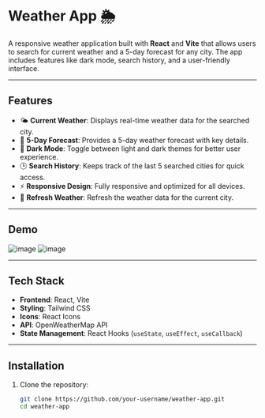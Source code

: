 # Weather App 🌦️

A responsive weather application built with **React** and **Vite** that allows users to search for current weather and a 5-day forecast for any city. The app includes features like dark mode, search history, and a user-friendly interface.

---

## Features

- 🌤 **Current Weather**: Displays real-time weather data for the searched city.
- 📅 **5-Day Forecast**: Provides a 5-day weather forecast with key details.
- 🌙 **Dark Mode**: Toggle between light and dark themes for better user experience.
- 🕒 **Search History**: Keeps track of the last 5 searched cities for quick access.
- ⚡ **Responsive Design**: Fully responsive and optimized for all devices.
- 🔄 **Refresh Weather**: Refresh the weather data for the current city.

---

## Demo
![image](https://github.com/user-attachments/assets/35635b40-40c9-4568-8356-c0968e452f05)
![image](https://github.com/user-attachments/assets/10296ded-670f-4368-9289-dbd2a8acb352)


---

## Tech Stack

- **Frontend**: React, Vite
- **Styling**: Tailwind CSS
- **Icons**: React Icons
- **API**: OpenWeatherMap API
- **State Management**: React Hooks (`useState`, `useEffect`, `useCallback`)

---

## Installation

1. Clone the repository:
   ```bash
   git clone https://github.com/your-username/weather-app.git
   cd weather-app

